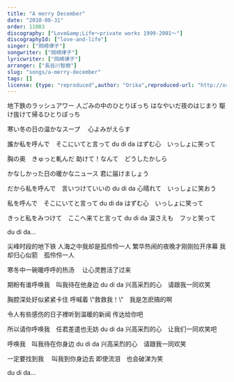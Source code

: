 ```yaml
---
title: "A merry December"
date: "2010-08-31"
order: 11003
discography: ["Love&amp;Life〜private works 1999-2001〜"]
discographyId: ["love-and-life"]
singer: ["岡崎律子"]
songwriter: ["岡崎律子"]
lyricwriter: ["岡崎律子"]
arranger: ["長谷川智樹"]
slug: "songs/a-merry-december"
tags: []
license: {type: "reproduced",author: "Orika",reproduced-url: "http://orikamushi.myweb.hinet.net/",reproduced-website: "織歌蟲網站"}
---
```


地下鉄のラッシュアワー 
人ごみの中のひとりぼっち 
はなやいだ夜のはじまり 
駆け抜けて帰るひとりぼっち 

寒い冬の日の温かなスープ　 
心よみがえらす 

誰か私を呼んで　そこにいてと言って 
du di da はずむ心　いっしょに笑って 

胸の奥　きゅっと軋んだ 
助けて！なんて　どうしたかしら 

かなしかった日の暖かなニュース 
君に届けましょう 

だから私を呼んで　言いつけていいの 
du di da 心晴れて　いっしょに笑おう 

私を呼んで　そこにいてと言って 
du di da はずむ心　いっしょに笑って 

きっと私をみつけて　ここへ来てと言って 
du di da 涙さえも　フッと笑って 

du di da…

尖峰时段的地下铁 
人海之中我却是孤伶伶一人 
繁华热闹的夜晚才刚刚拉开序幕 
我却归心似箭　孤伶伶一人 

寒冬中一碗暖呼呼的热汤　 
让心灵甦活了过来 

期盼有谁呼唤我　叫我待在他身边 
du di da 兴高采烈的心　请跟我一同欢笑 

胸腔深处好似紧紧卡住 
呼喊着 \\"救救我！\\"　我是怎麽搞的啊 

令人有些感伤的日子裡听到温暖的新闻 
传达给你吧 

所以请你呼唤我　任君差遣也无妨 
du di da 兴高采烈的心　让我们一同欢笑吧 

呼唤我　叫我待在你身边 
du di da 兴高采烈的心　请跟我一同欢笑 

一定要找到我 　叫我到你身边去 
即使流泪　也会破涕为笑 

du di da…
